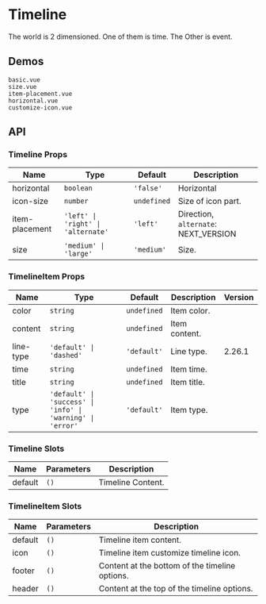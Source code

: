# Timeline

The world is 2 dimensioned. One of them is time. The Other is event.

## Demos

```demo
basic.vue
size.vue
item-placement.vue
horizontal.vue
customize-icon.vue
```

## API

### Timeline Props

| Name | Type | Default | Description |
| --- | --- | --- | --- |
| horizontal | `boolean` | `'false'` | Horizontal |
| icon-size | `number` | `undefined` | Size of icon part. |
| item-placement | `'left' \| 'right' \| 'alternate'` | `'left'` | Direction, `alternate`: NEXT_VERSION |
| size | `'medium' \| 'large'` | `'medium'` | Size. |

### TimelineItem Props

| Name | Type | Default | Description | Version |
| --- | --- | --- | --- | --- |
| color | `string` | `undefined` | Item color. |  |
| content | `string` | `undefined` | Item content. |  |
| line-type | `'default' \| 'dashed'` | `'default'` | Line type. | 2.26.1 |
| time | `string` | `undefined` | Item time. |  |
| title | `string` | `undefined` | Item title. |  |
| type | `'default' \| 'success' \| 'info' \| 'warning' \| 'error'` | `'default'` | Item type. |  |

### Timeline Slots

| Name    | Parameters | Description       |
| ------- | ---------- | ----------------- |
| default | `()`       | Timeline Content. |

### TimelineItem Slots

| Name    | Parameters | Description                                    |
| ------- | ---------- | ---------------------------------------------- |
| default | `()`       | Timeline item content.                         |
| icon    | `()`       | Timeline item customize timeline icon.         |
| footer  | `()`       | Content at the bottom of the timeline options. |
| header  | `()`       | Content at the top of the timeline options.    |
